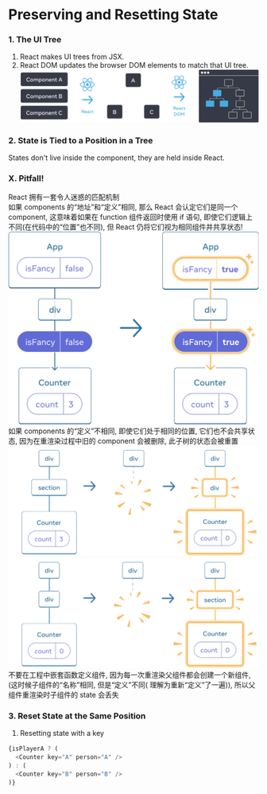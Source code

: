 # Preserving and Resetting State

### 1. The UI Tree

1. React makes UI trees from JSX.
2. React DOM updates the browser DOM elements to match that UI tree.
   ![preserving_state_dom_tree.webp](preserving_state_dom_tree.webp)

### 2. State is Tied to a Position in a Tree

States don't live inside the component, they are held inside React.

### X. Pitfall!

React 拥有一套令人迷惑的匹配机制\
如果 components 的“地址”和“定义”相同, 那么 React 会认定它们是同一个 component, 这意味着如果在 function 组件返回时使用 if
语句, 即使它们逻辑上不同(在代码中的“位置”也不同), 但 React 仍将它们视为相同组件并共享状态!
![preserving_state_same_component.webp](preserving_state_same_component.webp)
如果 components 的“定义”不相同, 即使它们处于相同的位置, 它们也不会共享状态, 因为在重渲染过程中旧的 component 会被删除,
此子树的状态会被重置
![preserving_state_diff_same_pt1.webp](preserving_state_diff_same_pt1.webp)
![preserving_state_diff_same_pt2.webp](preserving_state_diff_same_pt2.webp)
不要在工程中嵌套函数定义组件, 因为每一次重渲染父组件都会创建一个新组件, (这时候子组件的“名称”相同, 但是“定义”不同(
理解为重新“定义”了一遍)), 所以父组件重渲染时子组件的 state 会丢失

### 3. Reset State at the Same Position
1. Resetting state with a key
```js
{isPlayerA ? (
  <Counter key="A" person="A" />
) : (
  <Counter key="B" person="B" />
)}
```


